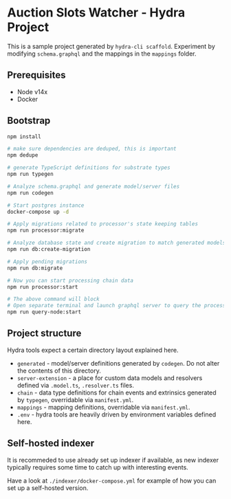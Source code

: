 # Auction Slots Watcher - Hydra Project

This is a sample project generated by `hydra-cli scaffold`. Experiment by modifying `schema.graphql` and the mappings in the `mappings` folder.

## Prerequisites

* Node v14x
* Docker

## Bootstrap

```bash
npm install

# make sure dependencies are deduped, this is important
npm dedupe

# generate TypeScript definitions for substrate types
npm run typegen

# Analyze schema.graphql and generate model/server files
npm run codegen

# Start postgres instance
docker-compose up -d

# Apply migrations related to processor's state keeping tables
npm run processor:migrate

# Analyze database state and create migration to match generated models
npm run db:create-migration

# Apply pending migrations
npm run db:migrate

# Now you can start processing chain data
npm run processor:start

# The above command will block
# Open separate terminal and launch graphql server to query the processed data
npm run query-node:start
```

## Project structure

Hydra tools expect a certain directory layout explained here.

* `generated` - model/server definitions generated by `codegen`. Do not alter the contents of this directory.
* `server-extension` - a place for custom data models and resolvers defined via `.model.ts`, `.resolver.ts` files.
* `chain` - data type definitions for chain events and extrinsics generated by `typegen`,
overridable via `manifest.yml`.
* `mappings` - mapping definitions, overridable via `manifest.yml`.
* `.env` - hydra tools are heavily driven by environment variables defined here.

## Self-hosted indexer

It is recommeded to use already set up indexer if available, as new indexer typically
requires some time to catch up with interesting events.

Have a look at `./indexer/docker-compose.yml` for example of how you can set up a self-hosted version.